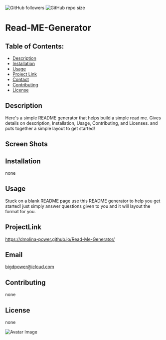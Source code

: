   ![GitHub followers](https://img.shields.io/github/followers/dmolina-power) 
  ![GitHub repo size](https://img.shields.io/github/repo-size/dmolina-power/Read-Me-Generator) 
  
  # Read-ME-Generator

## Table of Contents:
 * [Description](#description)
 * [Installation](#installation)
 * [Usage](#usage)
 * [Project Link](#projectLink)
 * [Contact](#email) 
 * [Contributing](#contributing)
 * [License](#license)
 
 ## Description
 Here's a simple README generator that helps build a simple read me. Gives details on description, Installation, Usage, Contributing, and Licenses.
 and puts together a simple layout to get started!

 ## Screen Shots


 ## Installation
 none

 ## Usage
 Stuck on a blank README page use this README generator to help you get started! just simply answer questions given to you and it will layout the format for you.

 ## ProjectLink
 https://dmolina-power.github.io/Read-Me-Generator/

 ## Email
 bigdpower@icloud.com

 

 ## Contributing
 none

 ## License
 none


 ![Avatar Image](https://avatars0.githubusercontent.com/u/62960620?v=4)